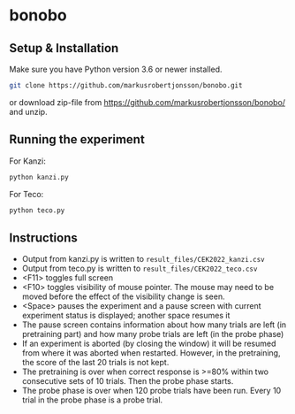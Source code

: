 # bonobo

## Setup & Installation

Make sure you have Python version 3.6 or newer installed.

```bash
git clone https://github.com/markusrobertjonsson/bonobo.git
```

or download zip-file from https://github.com/markusrobertjonsson/bonobo/ and unzip.

## Running the experiment

For Kanzi:
```bash
python kanzi.py
```

For Teco:
```bash
python teco.py
```

## Instructions

- Output from kanzi.py is written to `result_files/CEK2022_kanzi.csv`
- Output from teco.py is written to `result_files/CEK2022_teco.csv`
- &lt;F11> toggles full screen
- &lt;F10> toggles visibility of mouse pointer. The mouse may need to be moved before the effect of the visibility change is seen.
- &lt;Space> pauses the experiment and a pause screen with current experiment status is displayed; another space resumes it
- The pause screen contains information about how many trials are left (in pretraining part) and how many probe trials are left (in the probe phase) 
- If an experiment is aborted (by closing the window) it will be resumed from where it was aborted when restarted. However, in the pretraining, the score of the last 20 trials is not kept.
- The pretraining is over when correct response is >=80% within two consecutive sets of 10 trials. Then the probe phase starts.
- The probe phase is over when 120 probe trials have been run. Every 10 trial in the probe phase is a probe trial.

